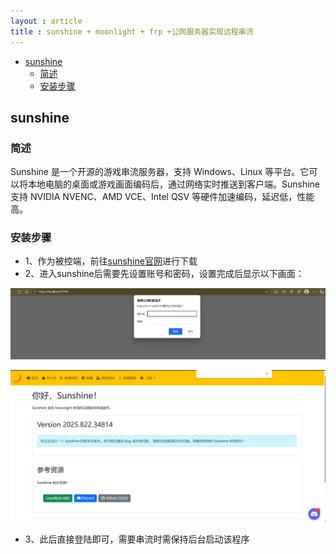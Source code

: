 ```yaml
---
layout : article
title : sunshine + moonlight + frp +公网服务器实现远程串流
---
```


<!-- TOC -->

- [sunshine](#sunshine)
  - [简述](#简述)
  - [安装步骤](#安装步骤)

<!-- /TOC -->

## sunshine

### 简述

Sunshine 是一个开源的游戏串流服务器，支持 Windows、Linux 等平台。它可以将本地电脑的桌面或游戏画面编码后，通过网络实时推送到客户端。Sunshine 支持 NVIDIA NVENC、AMD VCE、Intel QSV 等硬件加速编码，延迟低，性能高。

### 安装步骤

- 1、作为被控端，前往[sunshine官网](https://app.lizardbyte.dev/Sunshine/?lng=zh-CN)进行下载
- 2、进入sunshine后需要先设置账号和密码，设置完成后显示以下画面：

![sunshine登陆](https://raw.githubusercontent.com/BugLeesir/image_host01/main/blogs_img/20250827090335.png)

![sunshine主界面](https://raw.githubusercontent.com/BugLeesir/image_host01/main/blogs_img/20250827092007.png)

- 3、此后直接登陆即可，需要串流时需保持后台启动该程序
